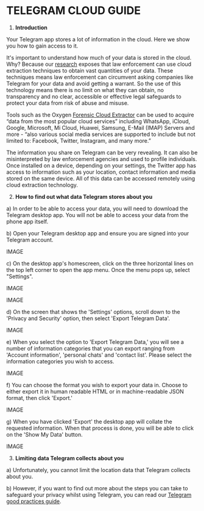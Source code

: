 # **TELEGRAM CLOUD GUIDE**

1. **Introduction**

Your Telegram app stores a lot of information in the cloud. Here we show you how to gain access to it.

It's important to understand how much of your data is stored in the cloud. Why? Because our [research](https://privacyinternational.org/long-read/3300/cloud-extraction-technology-secret-tech-lets-government-agencies-collect-masses-data) exposes that law enforcement can use cloud extraction techniques to obtain vast quantities of your data. These techniques means law enforcement can circumvent asking companies like Telegram for your data and avoid getting a warrant. So the use of this technology means there is no limit on what they can obtain, no transparency and no clear, accessible or effective legal safeguards to protect your data from risk of abuse and misuse.

Tools such as the Oxygen [Forensic Cloud Extractor](https://www.oxygen-forensic.com/uploads/press_kit/OFDv141ReleaseNotes.pdf) can be used to acquire “data from the most popular cloud services” including WhatsApp, iCloud, Google, Microsoft, Mi Cloud, Huawei, Samsung, E-Mail (IMAP) Servers and more - “also various social media services are supported to include but not limited to: Facebook, Twitter, Instagram, and many more.”

The information you share on Telegram can be very revealing. It can also be misinterpreted by law enforcement agencies and used to profile individuals. Once installed on a device, depending on your settings, the Twitter app has access to information such as your location, contact information and media stored on the same device. All of this data can be accessed remotely using cloud extraction technology.

2. **How to find out what data Telegram stores about you**

a) In order to be able to access your data, you will need to download the Telegram desktop app. You will not be able to access your data from the phone app itself. 

b) Open your Telegram desktop app and ensure you are signed into your Telegram account. 

IMAGE


c) On the desktop app's homescreen, click on the three horizontal lines on the top left corner to open the app menu. Once the menu pops up, select "Settings".

IMAGE

IMAGE


d) On the screen that shows the 'Settings' options, scroll down to the 'Privacy and Security' option, then select 'Export Telegram Data'.

IMAGE

e) When you select the option to 'Export Telegram Data,' you will see a number of information categories that you can export ranging from 'Account information', 'personal chats' and 'contact list'. Please select the information categories you wish to access.

IMAGE


f) You can choose the format you wish to export your data in. Choose to either export it in human readable HTML or in machine-readable JSON format, then click 'Export.'

IMAGE

g) When you have clicked 'Export' the desktop app will collate the requested information. When that process is done, you will be able to click on the 'Show My Data' button.

IMAGE

3. **Limiting data Telegram collects about you**

a) Unfortunately, you cannot limit the location data that Telegram collects about you. 

b) However, if you want to find out more about the steps you can take to safeguard your privacy whilst using Telegram, you can read our [Telegram good practices guide](https://privacyinternational.org/guide-step/3954/telegram-good-practices).
